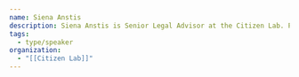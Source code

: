 ```yaml
---
name: Siena Anstis
description: Siena Anstis is Senior Legal Advisor at the Citizen Lab. Previously, she clerked at the Supreme Court of Canada and the Court of Appeal for Ontario and worked as a litigation attorney in New York and a refugee lawyer in Toronto.
tags:
  - type/speaker
organization:
  - "[[Citizen Lab]]"
---
```

